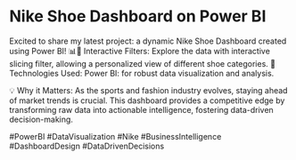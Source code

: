 # Nike Shoe Dashboard on Power BI

Excited to share my latest project: a dynamic Nike Shoe Dashboard created using Power BI! 📊👟 Interactive Filters: Explore the data with interactive slicing filter, allowing a personalized view of different shoe categories. 🚀 Technologies Used: Power BI: for robust data visualization and analysis.

💡 Why it Matters: As the sports and fashion industry evolves, staying ahead of market trends is crucial. This dashboard provides a competitive edge by transforming raw data into actionable intelligence, fostering data-driven decision-making.

#PowerBI #DataVisualization #Nike #BusinessIntelligence #DashboardDesign #DataDrivenDecisions


